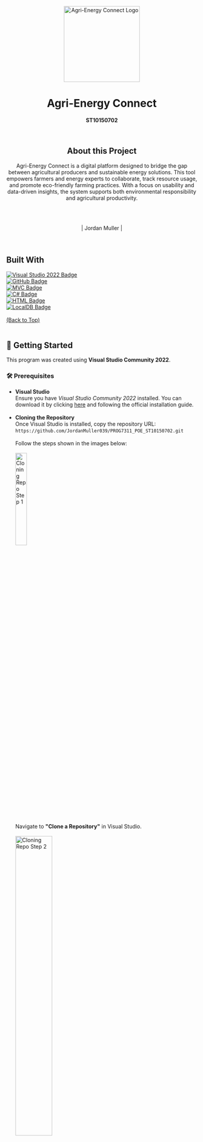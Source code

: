 <p align="center">
  <img src="/README_Files/circleLogo.png" alt="Agri-Energy Connect Logo" width="200"/>
</p>

<h1 align="center">Agri-Energy Connect</h1>
<p align="center"><strong>ST10150702</strong></p>
<br>

<h2 align="center">About this Project</h2>
<p align="center">
Agri-Energy Connect is a digital platform designed to bridge the gap between agricultural producers and sustainable energy solutions. 
This tool empowers farmers and energy experts to collaborate, track resource usage, and promote eco-friendly farming practices. 
With a focus on usability and data-driven insights, the system supports both environmental responsibility and agricultural productivity.
</p>
<br><br>

<p align="center">
| Jordan Muller | <br><br>
 <br>
</p>

<h2>Built With</h2>
<div>
  <a href="https://visualstudio.microsoft.com/vs/" target="_blank">
    <img src="https://img.shields.io/badge/Visual%20Studio%202022-5C2D91?style=for-the-badge&logo=visualstudio&logoColor=white" alt="Visual Studio 2022 Badge">
  </a>
  <br>
  <a href="https://github.com/" target="_blank">
    <img src="https://img.shields.io/badge/GitHub-181717?style=for-the-badge&logo=github&logoColor=white" alt="GitHub Badge">
  </a>
  <br>
  <a href="https://www.techtarget.com/whatis/definition/model-view-controller-MVC" target="_blank">
    <img src="https://img.shields.io/badge/MVC%20Architecture-005571?style=for-the-badge&logo=microsoft&logoColor=white" alt="MVC Badge">
  </a>
  <br>
  <a href="https://dotnet.microsoft.com/en-us/languages/csharp#:~:text=C%23%20is%20a%20modern%2C%20innovative,5%20programming%20languages%20on%20GitHub." target="_blank">
    <img src="https://img.shields.io/badge/C%23-239120?style=for-the-badge&logo=csharp&logoColor=white" alt="C# Badge">
  </a>
  <br>
  <a href="https://en.wikipedia.org/wiki/HTML" target="_blank">
    <img src="https://img.shields.io/badge/HTML5-E34F26?style=for-the-badge&logo=html5&logoColor=white" alt="HTML Badge">
  </a>
  <br>
  <a href="https://learn.microsoft.com/en-us/sql/database-engine/configure-windows/sql-server-express-localdb?view=sql-server-ver16" target="_blank">
    <img src="https://img.shields.io/badge/LocalDB-CC2927?style=for-the-badge&logo=microsoftsqlserver&logoColor=white" alt="LocalDB Badge">
  </a>
  <br><br>
  <a href="#top">(Back to Top)</a>
</div>

<br>
<h2>🚀 Getting Started</h2>

<p>This program was created using <strong>Visual Studio Community 2022</strong>.</p>

<h3>🛠️ Prerequisites</h3>

<ul>
  <li>
    <strong>Visual Studio</strong><br>
    Ensure you have <em>Visual Studio Community 2022</em> installed. You can download it by clicking 
    <a href="https://visualstudio.microsoft.com/vs/" target="_blank">here</a> and following the official installation guide.
  </li>
  <br>
  <li>
    <strong>Cloning the Repository</strong><br>
    Once Visual Studio is installed, copy the repository URL:<br>
    <code>https://github.com/JordanMuller039/PROG7311_POE_ST10150702.git</code>
    <br><br>
    Follow the steps shown in the images below:
    <br><br>
    <img src="README_Files/CloningRepo1.PNG" alt="Cloning Repo Step 1" style="width:25%;"><br>
    Navigate to <strong>"Clone a Repository"</strong> in Visual Studio.
    <br><br>
    <img src="README_Files/CloningRepo2.PNG" alt="Cloning Repo Step 2" style="width:45%;"><br>
    Paste the copied repo URL into the field shown above.
    <br><br>
    <img src="README_Files/CloningRepo3.PNG" alt="Cloning Repo Step 3" style="width:45%;"><br>
    Click <strong>"Clone"</strong> and allow Visual Studio to download the repository.
  </li>
</ul>

  <br>
  <h2>📦 Database Setup</h2>

<p>After cloning the repository, follow these steps to initialize the database using Entity Framework Core and LocalDB:</p>

<ol>
  <li>Open the solution in <strong>Visual Studio 2022</strong>.</li>
  <li>Go to <code>Tools</code> → <code>NuGet Package Manager</code> → <code>Package Manager Console</code>.</li>
  <li>In the Package Manager Console, run the following commands:</li>
</ol>

<pre>
<code>
Add-Migration InitialCreate
Update-Database
</code>
</pre>

<p>These commands will:</p>
<ul>
  <li>Generate the initial database schema from your models.</li>
  <li>Create and seed the local database (if configured).</li>
</ul>

<p><strong>💡 Tip:</strong> Ensure your <code>appsettings.json</code> file includes a valid LocalDB connection string, such as:</p>

<pre>
<code>
"ConnectionStrings": {
  "DefaultConnection": "Server=(localdb)\\mssqllocaldb;Database=YourDbName;Trusted_Connection=True;"
}
</code>
</pre>
</p>

<h2>📘 Usage</h2>

<p>This prototype doesn’t need to be fully functional, but the following pages are available within the project:</p>

<div align="center" style="margin-bottom: 1em;">
  <img src="https://img.shields.io/badge/Login-blue?style=for-the-badge" />
  <img src="https://img.shields.io/badge/Register-green?style=for-the-badge" />
  <img src="https://img.shields.io/badge/Farmer%20View-orange?style=for-the-badge" />
  <img src="https://img.shields.io/badge/Employee%20View-purple?style=for-the-badge" />
  <img src="https://img.shields.io/badge/Admin%20Dashboard-red?style=for-the-badge" />
</div>

<hr>

<h3>🔑 Login Page</h3>
<p>The user lands here first. From here, they can either log in using their credentials or click <strong>Register</strong> if they’re a first-time user.</p>
<img src="README_Files/Login.PNG" alt="Login Page" style="width:35%; display: block; margin: 1em auto;">

<h4>🔐 Login Role Handling</h4>
<p>The following code redirects the user to their respective dashboard based on their assigned role.</p>

<details>
  <summary><strong>View Login Code</strong></summary>
  <pre><code>
[HttpPost]
public async Task&lt;IActionResult&gt; Login(LoginViewModel model)
{
    if (ModelState.IsValid)
    {
        var user = await _userManager.FindByEmailAsync(model.Email);
        if (user == null)
        {
            ModelState.AddModelError(string.Empty, "Invalid login attempt.");
            return View(model);
        }
        var result = await _signInManager.PasswordSignInAsync(user, model.Password, model.RememberMe, false);
        if (result.Succeeded)
        {
            var roles = await _userManager.GetRolesAsync(user);
            if (roles.Contains("Admin"))
                return RedirectToAction("Dashboard", "Admin");
            else if (roles.Contains("Employee"))
                return RedirectToAction("EmployeeView", "Home");
            else if (roles.Contains("Farmer"))
                return RedirectToAction("FarmerView", "Home");
            return RedirectToAction("Index", "Home");
        }
        ModelState.AddModelError(string.Empty, "Invalid login attempt.");
    }
    return View(model);
}
  </code></pre>
</details>

<hr>

<h3>📝 Register Page</h3>
<p>Users must fill in several details to register. Upon successful registration, they’ll be redirected back to the login page to sign in.</p>
<img src="README_Files/Register.PNG" alt="Register Page" style="width:45%; display: block; margin: 1em auto;">

<h4>👤 Register Role & Profile Setup</h4>
<p>This code assigns the <code>Farmer</code> role by default and creates the corresponding profile.</p>

<details>
  <summary><strong>View Register Code</strong></summary>
  <pre><code>
[HttpPost]
public async Task&lt;IActionResult&gt; Register(RegisterViewModel model)
{
    if (!ModelState.IsValid)
        return View(model);
    var user = new ApplicationUser
    {
        UserName = model.Email,
        Email = model.Email,
        FirstName = model.FirstName,
        LastName = model.LastName
    };
    var result = await _userManager.CreateAsync(user, model.Password);
    if (result.Succeeded)
    {
        await _userManager.AddToRoleAsync(user, "Farmer");
        var farmer = new Farmer
        {
            FirstName = model.FirstName,
            LastName = model.LastName,
            Region = model.Region,
            AcceptedPOPPIA = model.AcceptedPOPPIA,
            UserId = user.Id
        };
        _context.Farmers.Add(farmer);
        await _context.SaveChangesAsync();
        await _signInManager.SignInAsync(user, isPersistent: false);
        return RedirectToAction("FarmerView", "Home");
    }
    foreach (var error in result.Errors)
        ModelState.AddModelError(string.Empty, error.Description);
    return View(model);
}
  </code></pre>
</details>

<hr>

<h3>🌾 Farmer View</h3>
<p>This page allows Farmers to manage their products—view, add, or update their listings.</p>
<img src="README_Files/FarmerView.PNG" alt="Farmer View" style="width:45%; display: block; margin: 1em auto;">

<h4>📦 Add Product Logic (Farmer Only)</h4>
<p>The following code ensures the farmer exists and saves the product to the database.</p>

<details>
  <summary><strong>View AddProduct Code</strong></summary>
  <pre><code>
[HttpPost]
[Authorize(Roles = &quot;Farmer&quot;)]
[ValidateAntiForgeryToken]
public async Task&lt;IActionResult&gt; AddProduct(Product product)
{
    if (ModelState.IsValid)
    {
        try
        {
            var farmerExists = await _context.Farmers
                .AnyAsync(f =&gt; f.FarmerId == product.FarmerId);
            if (!farmerExists)
            {
                ModelState.AddModelError(&quot;&quot;, &quot;Invalid farmer specified&quot;);
                return View(&quot;FarmerView&quot;, product);
            }
            _context.Products.Add(product);
            await _context.SaveChangesAsync();
            TempData[&quot;SuccessMessage&quot;] = $&quot;Product '{product.Name}' added successfully!&quot;;
            return RedirectToAction(&quot;FarmerView&quot;);
        }
        catch (Exception ex)
        {
            _logger.LogError(ex, &quot;Error adding product&quot;);
            ModelState.AddModelError(&quot;&quot;, &quot;Error saving product. Please try again.&quot;);
        }
    }
    var user = await _userManager.GetUserAsync(User);
    var farmer = await _context.Farmers.FirstOrDefaultAsync(f =&gt; f.UserId == user.Id);
    ViewBag.FarmerId = farmer?.FarmerId;
    ViewBag.FarmerFirstName = farmer?.FirstName;
    return View(&quot;FarmerView&quot;, product);
}
  </code></pre>
</details>

<hr>

<h3>👨‍🌾 Employee View</h3>
<p>Employees can view all farmers and products, add new farmers, and filter products by category or farmer.</p>
<img src="README_Files/EmployeeView.PNG" alt="Employee View" style="width:100%; display: block; margin: 1em auto;">

<hr>

<h3>🛠️ Admin Dashboard</h3>
<p>To access the Admin Dashboard, use the pre-seeded login:</p>
<ul>
  <li>Email: <code>admin@farmcentral.com</code></li>
  <li>Password: <code>Admin@1234!</code></li>
</ul>
<p>This account is auto-created in <code>Program.cs</code> on startup.</p>
<img src="README_Files/AdminLogin.PNG" alt="Admin Login" style="width:45%; display: block; margin: 1em auto;">




